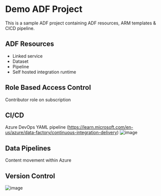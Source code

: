 # Demo ADF Project
This is a sample ADF project containing ADF resources, ARM templates & CICD pipeline.

## ADF Resources
- Linked service
- Dataset
- Pipeline
- Self hosted integration runtime

## Role Based Access Control
Contributor role on subscription

## CI/CD
Azure DevOps YAML pipeline (https://learn.microsoft.com/en-us/azure/data-factory/continuous-integration-delivery)
![image](https://user-images.githubusercontent.com/119792929/209466079-e9d12cd8-fc05-460d-af17-4d41c3af2474.png)


## Data Pipelines
Content movement within Azure

## Version Control
![image](https://user-images.githubusercontent.com/119792929/209474279-144cf08a-991d-4ce3-ae0a-fabb7ae9bd39.png)
